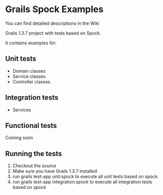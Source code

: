Grails Spock Examples
=====================

You can find detailed descriptions in the Wiki

Grails 1.3.7 project with tests based on Spock.


It contains examples for:

Unit tests
---------------------
* Domain classes
* Service classes
* Controller classes

Integration tests
---------------------
* Services

Functional tests
---------------------
Coming soon


Running the tests
------------------
1. Checkout the source
2. Make sure you have Grails 1.3.7 installed
3. run grails test-app unit:spock to execute all unit tests based on spock
4. run grails test-app integration:spock to execute all integration tests based on spock
